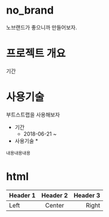 # no_brand
노브랜드가 좋으니까 만들어보자.

# 프로젝트 개요
기간

# 사용기술
부트스트랩을 사용해보자

* 기간
    * 2018-06-21 ~
* 사용기술
    *

` 내용내용내용
`


# html
| Header 1 | Header 2 | Header 3 |
| :-------- | :--------: | --------: |
| Left | Center | Right |
